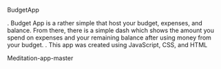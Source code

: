 BudgetApp

. Budget App is a rather simple that host your budget, expenses, and balance. From there, there is a simple dash which shows the amount you spend on expenses and your remaining balance after using money from your budget. 
. This app was created using JavaScript, CSS, and HTML

Meditation-app-master
